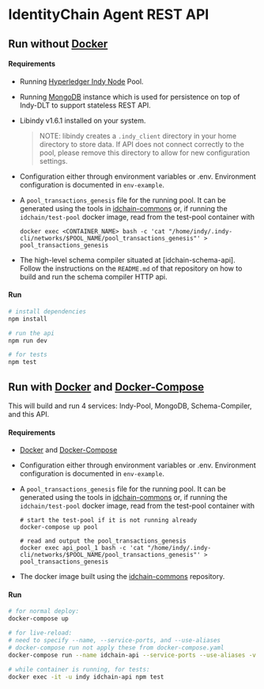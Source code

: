 # IdentityChain Agent REST API

## Run without [Docker]

#### Requirements

-   Running [Hyperledger Indy Node] Pool.

-   Running [MongoDB] instance which is used for persistence on top of Indy-DLT to support stateless REST API.

-   Libindy v1.6.1 installed on your system.

    > NOTE: libindy creates a `.indy_client` directory in your home directory
    > to store data. If API does not connect correctly to the pool, please
    > remove this directory to allow for new configuration settings.

-   Configuration either through environment variables or .env. Environment configuration is documented in `env-example`.

-   A `pool_transactions_genesis` file for the running pool. It can be generated using the tools in [idchain-commons] or, if running the `idchain/test-pool` docker image, read from the test-pool container with
    ```
    docker exec <CONTAINER_NAME> bash -c 'cat "/home/indy/.indy-cli/networks/$POOL_NAME/pool_transactions_genesis"' > pool_transactions_genesis
    ```
-   The high-level schema compiler situated at [idchain-schema-api]. Follow the instructions on the `README.md` of that repository on how to build and run the schema compiler HTTP api.

#### Run

```bash
# install dependencies
npm install

# run the api
npm run dev

# for tests
npm test
```

## Run with [Docker] and [Docker-Compose]

This will build and run 4 services: Indy-Pool, MongoDB, Schema-Compiler, and this API.

#### Requirements

-   [Docker] and [Docker-Compose]

-   Configuration either through environment variables or .env. Environment configuration is documented in `env-example`.

-   A `pool_transactions_genesis` file for the running pool. It can be generated using the tools in [idchain-commons] or, if running the `idchain/test-pool` docker image, read from the test-pool container with

    ```
    # start the test-pool if it is not running already
    docker-compose up pool

    # read and output the pool_transactions_genesis
    docker exec api_pool_1 bash -c 'cat "/home/indy/.indy-cli/networks/$POOL_NAME/pool_transactions_genesis"' > pool_transactions_genesis
    ```

-   The docker image built using the [idchain-commons] repository.

#### Run

```bash
# for normal deploy:
docker-compose up

# for live-reload:
# need to specify --name, --service-ports, and --use-aliases
# docker-compose run not apply these from docker-compose.yaml
docker-compose run --name idchain-api --service-ports --use-aliases -v $PWD:/home/indy/app api npm run dev

# while container is running, for tests:
docker exec -it -u indy idchain-api npm test
```

[hyperledger indy node]: https://github.com/hyperledger/indy-node
[mongodb]: https://www.mongodb.com/
[idchain-commons]: https://git.snet.tu-berlin.de/blockchain/identitychain/commons
[docker]: https://docker.com
[docker-compose]: https://docker.com/compose
